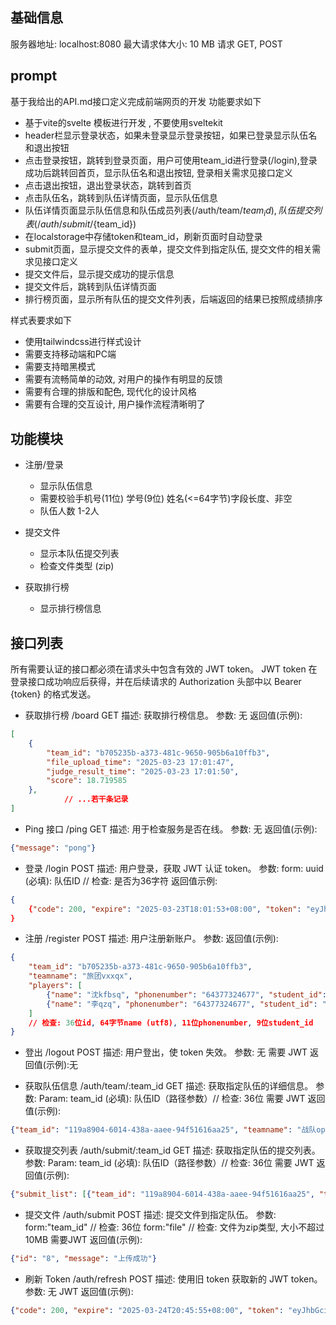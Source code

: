 ## 基础信息
服务器地址: localhost:8080
最大请求体大小: 10 MB
请求 GET, POST


## prompt
基于我给出的API.md接口定义完成前端网页的开发
功能要求如下

- 基于vite的svelte 模板进行开发 , 不要使用sveltekit
- header栏显示登录状态，如果未登录显示登录按钮，如果已登录显示队伍名和退出按钮
- 点击登录按钮，跳转到登录页面，用户可使用team_id进行登录(/login),登录成功后跳转回首页，显示队伍名和退出按钮, 登录相关需求见接口定义
- 点击退出按钮，退出登录状态，跳转到首页
- 点击队伍名，跳转到队伍详情页面，显示队伍信息
- 队伍详情页面显示队伍信息和队伍成员列表(/auth/team/${team_id}),队伍提交列表(/auth/submit/${team_id})
- 在localstorage中存储token和team_id，刷新页面时自动登录
- submit页面，显示提交文件的表单，提交文件到指定队伍, 提交文件的相关需求见接口定义
- 提交文件后，显示提交成功的提示信息
- 提交文件后，跳转到队伍详情页面
- 排行榜页面，显示所有队伍的提交文件列表，后端返回的结果已按照成绩排序


样式表要求如下
- 使用tailwindcss进行样式设计
- 需要支持移动端和PC端
- 需要支持暗黑模式
- 需要有流畅简单的动效, 对用户的操作有明显的反馈
- 需要有合理的排版和配色, 现代化的设计风格
- 需要有合理的交互设计, 用户操作流程清晰明了


## 功能模块
- 注册/登录
  - 显示队伍信息
  - 需要校验手机号(11位) 学号(9位) 姓名(<=64字节)字段长度、非空
  - 队伍人数 1-2人

- 提交文件
  - 显示本队伍提交列表
  - 检查文件类型 (zip)
  
- 获取排行榜
  - 显示排行榜信息


## 接口列表
所有需要认证的接口都必须在请求头中包含有效的 JWT token。
JWT token 在登录接口成功响应后获得，并在后续请求的 Authorization 头部中以 Bearer {token} 的格式发送。


- 获取排行榜
/board GET
描述: 获取排行榜信息。
参数: 无
返回值(示例): 
```json
[
    {
        "team_id": "b705235b-a373-481c-9650-905b6a10ffb3",
        "file_upload_time": "2025-03-23 17:01:47",
        "judge_result_time": "2025-03-23 17:01:50",
        "score": 18.719585
    },
            // ...若干条记录
]
```

   

- Ping 接口
/ping GET
描述: 用于检查服务是否在线。
参数: 无
返回值(示例):
```json
{"message": "pong"}
```

- 登录
/login POST
描述: 用户登录，获取 JWT 认证 token。
参数:
form: uuid (必填): 队伍ID // 检查: 是否为36字符
返回值示例:
```json
{
    {"code": 200, "expire": "2025-03-23T18:01:53+08:00", "token": "eyJhbGciOiJIUzI1NiIsInR5cCI6IkpXVCJ9.eyJleHAiOjE3NDI3MjQxMTMsIm9yaWdfaWF0IjoxNzQyNzIwNTEzfQ.qdjoYFGMmjO5N2v3lgOnBzzorXYENfDbTFW4PBCBRgc"}
}
```


- 注册
/register POST
描述: 用户注册新账户。
参数:
返回值(示例):

```json
{
    "team_id": "b705235b-a373-481c-9650-905b6a10ffb3", 
    "teamname": "旅团vxxqx",
    "players": [
        {"name": "沈kfbsq", "phonenumber": "64377324677", "student_id": "245110193"},
        {"name": "李qzq", "phonenumber": "64377324677", "student_id": "245110193"},
    ]
    // 检查: 36位id, 64字节name (utf8), 11位phonenumber, 9位student_id
}
```


- 登出
/logout POST
描述: 用户登出，使 token 失效。
参数: 无
需要 JWT
返回值(示例):无

- 获取队伍信息
/auth/team/:team_id GET
描述: 获取指定队伍的详细信息。
参数:
Param: team_id (必填): 队伍ID（路径参数）// 检查: 36位
需要 JWT
返回值(示例):
```json
{"team_id": "119a8904-6014-438a-aaee-94f51616aa25", "teamname": "战队opyox", "players": [{"name": "郑isqss", "phonenumber": "72655224593", "student_id": "122026793"}, {"name": "吴xpjhu", "phonenumber": "69631735551", "student_id": "542851011"}]}
```

- 获取提交列表
/auth/submit/:team_id GET
描述: 获取指定队伍的提交列表。
参数:
Param: team_id (必填): 队伍ID（路径参数）// 检查: 36位
需要 JWT
返回值(示例):
```json
{"submit_list": [{"team_id": "119a8904-6014-438a-aaee-94f51616aa25", "time": "2025-03-23 17:01:47.915 +0800 CST", "status": "处理完成"}, {"team_id": "119a8904-6014-438a-aaee-94f51616aa25", "time": "2025-03-23 17:01:48.073 +0800 CST", "status": "处理完成"},...]}

```


- 提交文件
/auth/submit POST
描述: 提交文件到指定队伍。
参数:
form:"team_id" // 检查: 36位
form:"file" // 检查: 文件为zip类型, 大小不超过10MB
需要JWT
返回值(示例):
```json
{"id": "8", "message": "上传成功"}
```



- 刷新 Token
/auth/refresh POST
描述: 使用旧 token 获取新的 JWT token。
参数: 无
JWT
返回值(示例):
```json
{"code": 200, "expire": "2025-03-24T20:45:55+08:00", "token": "eyJhbGciOiJIUzI1NiIsInR5cCI6IkpXVCJ9.eyJleHAiOjE3NDI4MjAzNTUsIm9yaWdfaWF0IjoxNzQyODE2NzU1fQ.TxdEE_idsxn8rX26byBOA2ZwcSS-0SlS9Szz-F5sHqA"}
```



